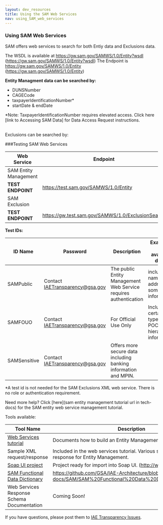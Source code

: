 ```yaml
---
layout: dev_resources
title: Using the SAM Web Services
nav: using_SAM_web_services
---
```

### Using SAM Web Services 
SAM offers web services to search for both Entiy data and Exclusions data.<br>

The WSDL is available at https://gw.sam.gov/SAMWS/1.0/Entity?wsdl (https://gw.sam.gov/SAMWS/1.0/Entity?wsdl)
The Endpoint is https://gw.sam.gov/SAMWS/1.0/Entity (https://gw.sam.gov/SAMWS/1.0/Entity)

<b>Entity Managment data can be searched by:</b><br>
* DUNSNumber<br>
* CAGECode<br>
* taxpayerIdentificationNumber*<br>
* startDate & endDate<br>



*Note: TaxpayerIdentificationNumber requires elevated access. Click here [link to Accessing SAM Data] for Data Access Request instructions.<br><br>



Exclusions can be searched by:



###Testing SAM Web Services

| Web Service | Endpoint |
|---|---|
| SAM Entity Management | |
| __TEST ENDPOINT__ | https://test.sam.gov/SAMWS/1.0/Entity |
| SAM Exclusion |  |
| __TEST ENDPOINT__ | https://gw.test.sam.gov/SAMWS/1.0/ExclusionSearch |


<b>Test IDs:</b>

| ID Name | Password | Description | Examples of available data*| 
|---|---|---|---|
| SAMPublic | Contact IAETransparency@gsa.gov | The public Entity Management Web Service requires authentication | includes: name, address, some POC information |
| SAMFOUO | Contact IAETransparency@gsa.gov | For Official Use Only | Includes certain types of POC and hierarchy information. |
| SAMSensitive | Contact IAETransparency@gsa.gov | Offers more secure data including banking information and MPIN. |

*A test id is not needed for the SAM Exclusions XML web service. There is no role or authentication requirement.
 
Need more help? Click [here](sam entity management tutorial url in tech-docs) for the SAM entity web service management tutorial.

Tools available:

| Tool Name | Description |
|---|---|
| [Web Services tutorial](https://github.com/GSA/IAE-Architecture/tree/master/as-is/tech-docs/SAM) | Documents how to build an Entity Management web service. |
| Sample XML request/response | Included in the web services tutorial. Various sample request and response for Entity Management. |
| [Soap UI project]() | Project ready for import into Soap UI. (http://www.soapui.org/) |
| [SAM Functional Data Dictionary](https://github.com/GSA/IAE-Architecture/blob/master/as-is/tech-docs/SAM/SAM%20Functional%20Data%20Dictionary%20v4.0.pdf) | https://github.com/GSA/IAE-Architecture/blob/master/as-is/tech-docs/SAM/SAM%20Functional%20Data%20Dictionary%20v4.0.pdf |
| Web Services Response Schema Documentation | Coming Soon! |

If you have questions, please post them to [IAE Transparency Issues](https://github.com/GSA/IAE-Architecture/issues).



